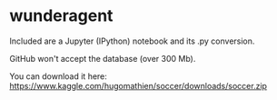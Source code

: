 # wunderagent

Included are a Jupyter (IPython) notebook and its .py conversion.

GitHub won't accept the database (over 300 Mb).

You can download it here: https://www.kaggle.com/hugomathien/soccer/downloads/soccer.zip
